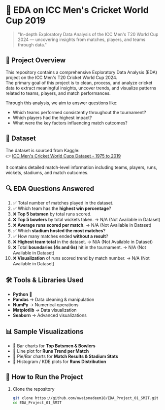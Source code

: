 # 🏏 EDA on ICC Men's Cricket World Cup 2019

> "In-depth Exploratory Data Analysis of the ICC Men's T20 World Cup 2024 — uncovering insights from matches, players, and teams through data."

## 📌 Project Overview

This repository contains a comprehensive Exploratory Data Analysis (EDA) project on the ICC Men's T20 Cricket World Cup 2024.  
The primary goal of this project is to clean, process, and analyze cricket data to extract meaningful insights, uncover trends, and visualize patterns related to teams, players, and match performances.

Through this analysis, we aim to answer questions like:

- Which teams performed consistently throughout the tournament?
- Which players had the highest impact?
- What were the key factors influencing match outcomes?

## 📂 Dataset

The dataset is sourced from Kaggle:  
👉 [ICC Men's Cricket World Cups Dataset - 1975 to 2019](https://www.kaggle.com/datasets/sidmalang/all-cricket-world-cup-match-result)

It contains detailed match-level information including teams, players, runs, wickets, stadiums, and match outcomes.

## 🔍 EDA Questions Answered

1. ✅ Total number of matches played in the dataset.
2. ✅ Which team has the **highest win percentage**?
3. ❌ **Top 5 batsmen** by total runs scored.
4. ❌ **Top 5 bowlers** by total wickets taken. → N/A (Not Available in Dataset)
5. ❌ **Average runs scored per match**. → N/A (Not Available in Dataset)
6. ✅ Which **stadium hosted the most matches**?
7. ✅ How many matches ended **without a result**?
8. ❌ **Highest team total** in the dataset. → N/A (Not Available in Dataset)
9. ❌ Total **boundaries (4s and 6s)** hit in the tournament. → N/A (Not Available in Dataset)
10. ❌ **Visualization** of runs scored trend by match number. → N/A (Not Available in Dataset)

## 🛠️ Tools & Libraries Used

- **Python** 🐍
- **Pandas** → Data cleaning & manipulation
- **NumPy** → Numerical operations
- **Matplotlib** → Data visualization
- **Seaborn** → Advanced visualizations

## 📊 Sample Visualizations

- 📌 Bar charts for **Top Batsmen & Bowlers**
- 📌 Line plot for **Runs Trend per Match**
- 📌 Pie/Bar charts for **Match Results & Stadium Stats**
- 📌 Histogram / KDE plots for **Runs Distribution**

## 🚀 How to Run the Project

1. Clone the repository
   ```bash
   git clone https://github.com/owaisnadeem18/EDA_Project_01_SMIT.git
   cd EDA_Project_01_SMIT
